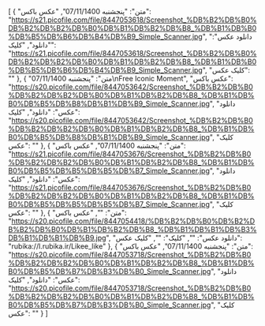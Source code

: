 [
  {
    "متن": "پنجشنبه 07/11/1400",
    "عکس باکس": "https://s21.picofile.com/file/8447053618/Screenshot_%DB%B2%DB%B0%DB%B2%DB%B2%DB%B0%DB%B1%DB%B2%DB%B8_%DB%B1%DB%B0%DB%B5%DB%B6%DB%B4%DB%B9_Simple_Scanner.jpg",
    "دانلود عکس": "دانلود",
    "کلیک": "https://s21.picofile.com/file/8447053618/Screenshot_%DB%B2%DB%B0%DB%B2%DB%B2%DB%B0%DB%B1%DB%B2%DB%B8_%DB%B1%DB%B0%DB%B5%DB%B6%DB%B4%DB%B9_Simple_Scanner.jpg",
    "کلیک عکس": ""
  },
  {
    "متن": "پنجشنبه 07/11/1400\nFree Iconic Moment",
    "عکس باکس": "https://s20.picofile.com/file/8447053642/Screenshot_%DB%B2%DB%B0%DB%B2%DB%B2%DB%B0%DB%B1%DB%B2%DB%B8_%DB%B1%DB%B0%DB%B5%DB%B8%DB%B1%DB%B9_Simple_Scanner.jpg",
    "دانلود عکس": "دانلود",
    "کلیک": "https://s20.picofile.com/file/8447053642/Screenshot_%DB%B2%DB%B0%DB%B2%DB%B2%DB%B0%DB%B1%DB%B2%DB%B8_%DB%B1%DB%B0%DB%B5%DB%B8%DB%B1%DB%B9_Simple_Scanner.jpg",
    "کلیک عکس": ""
  },
  {
    "متن": "پنجشنبه 07/11/1400",
    "عکس باکس": "https://s21.picofile.com/file/8447053676/Screenshot_%DB%B2%DB%B0%DB%B2%DB%B2%DB%B0%DB%B1%DB%B2%DB%B8_%DB%B1%DB%B0%DB%B5%DB%B5%DB%B5%DB%B7_Simple_Scanner.jpg",
    "دانلود عکس": "دانلود",
    "کلیک": "https://s21.picofile.com/file/8447053676/Screenshot_%DB%B2%DB%B0%DB%B2%DB%B2%DB%B0%DB%B1%DB%B2%DB%B8_%DB%B1%DB%B0%DB%B5%DB%B5%DB%B5%DB%B7_Simple_Scanner.jpg",
    "کلیک عکس": ""
  },
  {
    "متن": "",
    "عکس باکس": "https://s20.picofile.com/file/8447054418/%DB%B2%DB%B0%DB%B2%DB%B2%DB%B0%DB%B1%DB%B2%DB%B8_%DB%B1%DB%B1%DB%B3%DB%B1%DB%B1%DB%B9.jpg",
    "دانلود عکس": "",
    "کلیک": "",
    "کلیک عکس": "rubika://l.rubika.ir/Likee_like"
  },
  {
    "متن": "پنجشنبه 07/11/1400",
    "عکس باکس": "https://s20.picofile.com/file/8447053718/Screenshot_%DB%B2%DB%B0%DB%B2%DB%B2%DB%B0%DB%B1%DB%B2%DB%B8_%DB%B1%DB%B0%DB%B5%DB%B7%DB%B3%DB%B0_Simple_Scanner.jpg",
    "دانلود عکس": "دانلود",
    "کلیک": "https://s20.picofile.com/file/8447053718/Screenshot_%DB%B2%DB%B0%DB%B2%DB%B2%DB%B0%DB%B1%DB%B2%DB%B8_%DB%B1%DB%B0%DB%B5%DB%B7%DB%B3%DB%B0_Simple_Scanner.jpg",
    "کلیک عکس": ""
  }
]
